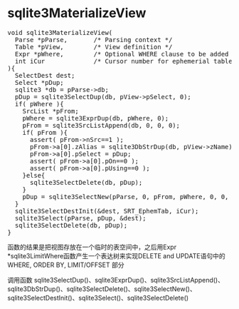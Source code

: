 # sqlite3MaterializeView
<pre>
void sqlite3MaterializeView(
  Parse *pParse,       /* Parsing context */
  Table *pView,        /* View definition */
  Expr *pWhere,        /* Optional WHERE clause to be added */
  int iCur             /* Cursor number for ephemerial table */
){
  SelectDest dest;
  Select *pDup;
  sqlite3 *db = pParse->db;
  pDup = sqlite3SelectDup(db, pView->pSelect, 0);
  if( pWhere ){
    SrcList *pFrom;
    pWhere = sqlite3ExprDup(db, pWhere, 0);
    pFrom = sqlite3SrcListAppend(db, 0, 0, 0);
    if( pFrom ){
      assert( pFrom->nSrc==1 );
      pFrom->a[0].zAlias = sqlite3DbStrDup(db, pView->zName);
      pFrom->a[0].pSelect = pDup;
      assert( pFrom->a[0].pOn==0 );
      assert( pFrom->a[0].pUsing==0 );
    }else{
      sqlite3SelectDelete(db, pDup);
    }
    pDup = sqlite3SelectNew(pParse, 0, pFrom, pWhere, 0, 0, 0, 0, 0, 0);
  }
  sqlite3SelectDestInit(&dest, SRT_EphemTab, iCur);
  sqlite3Select(pParse, pDup, &dest);
  sqlite3SelectDelete(db, pDup);
}
</pre>
函数的结果是把视图存放在一个临时的表空间中，之后用Expr *sqlite3LimitWhere函数产生一个表达树来实现DELETE and UPDATE语句中的WHERE, ORDER BY, LIMIT/OFFSET 部分

调用函数 sqlite3SelectDup()、sqlite3ExprDup()、sqlite3SrcListAppend()、sqlite3DbStrDup()、sqlite3SelectDelete()、sqlite3SelectNew()、sqlite3SelectDestInit()、sqlite3Select()、sqlite3SelectDelete()
